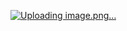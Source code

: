 [![Uploading image.png…]()
](https://github.com/himabindu-gorre/Removebg-/issues/1#issue-3188892219)
